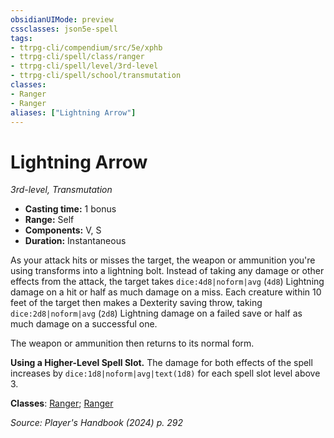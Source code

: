 ```yaml
---
obsidianUIMode: preview
cssclasses: json5e-spell
tags:
- ttrpg-cli/compendium/src/5e/xphb
- ttrpg-cli/spell/class/ranger
- ttrpg-cli/spell/level/3rd-level
- ttrpg-cli/spell/school/transmutation
classes:
- Ranger
- Ranger
aliases: ["Lightning Arrow"]
---
```

# Lightning Arrow
*3rd-level, Transmutation*  

- **Casting time:** 1 bonus
- **Range:** Self
- **Components:** V, S
- **Duration:** Instantaneous

As your attack hits or misses the target, the weapon or ammunition you're using transforms into a lightning bolt. Instead of taking any damage or other effects from the attack, the target takes `dice:4d8|noform|avg` (`4d8`) Lightning damage on a hit or half as much damage on a miss. Each creature within 10 feet of the target then makes a Dexterity saving throw, taking `dice:2d8|noform|avg` (`2d8`) Lightning damage on a failed save or half as much damage on a successful one.

The weapon or ammunition then returns to its normal form.

**Using a Higher-Level Spell Slot.** The damage for both effects of the spell increases by `dice:1d8|noform|avg|text(1d8)` for each spell slot level above 3.

**Classes**: [Ranger](list-spells-classes-ranger); [Ranger](list-spells-classes-ranger)

*Source: Player's Handbook (2024) p. 292*
